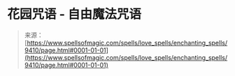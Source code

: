 <!--yml

类别：未分类

日期：2024-06-12 18:45:40

-->

# 花园咒语 - 自由魔法咒语

> 来源：[https://www.spellsofmagic.com/spells/love_spells/enchanting_spells/9410/page.html#0001-01-01](https://www.spellsofmagic.com/spells/love_spells/enchanting_spells/9410/page.html#0001-01-01)
